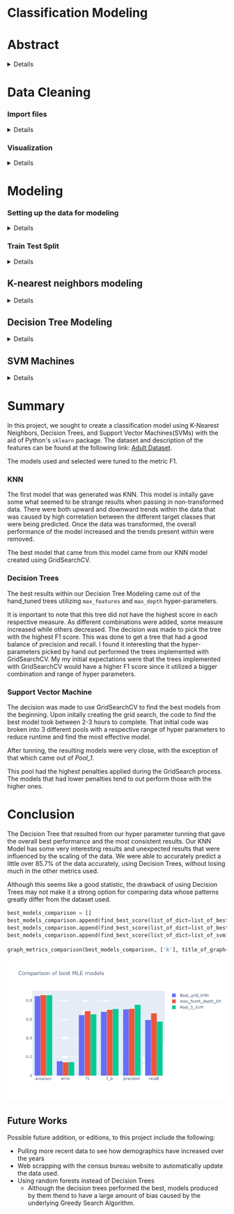 # Classification Modeling 

# Abstract
<details> 

In this project, we will explore classification modeling using K-nearest neighbors (KNN), Decision Trees, and Support Vector Machines.  We will also be using GridSearchCV to find the best comibination of parameters to generate an optimum model amongst these types of models.
  

### Dataset

The dataset used can be found at the website below<br> 
https://www.openml.org/d/1590

The information within was originally derived from the Census Bureau surveys of 1996.  

For more information on the features available within the dataset, refer to the link above.

</details>

# Data Cleaning

### Import files
<details>

```python
import numpy as np
import pandas as pd
import seaborn as sns
import matplotlib.pyplot as plt
import plotly.graph_objs as go
from mpl_toolkits.mplot3d import Axes3D
from sklearn.svm import SVC
from sklearn.model_selection import GridSearchCV
from sklearn import preprocessing
from sklearn.decomposition import PCA
from sklearn.model_selection import train_test_split
from sklearn.neighbors import KNeighborsClassifier
from sklearn.metrics import f1_score, precision_score, accuracy_score, fbeta_score, recall_score
from sklearn.tree import DecisionTreeClassifier 
from sklearn.tree import export_graphviz
from IPython.display import Image  
from sklearn.tree import export_graphviz
from pydotplus import graph_from_dot_data

%matplotlib inline
%load_ext autoreload
%autoreload
```

Since this file was initally mined by someone else, it was relatively clean and ordered.
There were some additional operations needed to put the data in the proper format and to type cast certain columns.

```python
data = pd.read_csv('./data/phpMawTba.csv')
```

```python
data.head()
```




<div>
<style scoped>
    .dataframe tbody tr th:only-of-type {
        vertical-align: middle;
    }

    .dataframe tbody tr th {
        vertical-align: top;
    }

    .dataframe thead th {
        text-align: right;
    }
</style>
<table border="1" class="dataframe">
  <thead>
    <tr style="text-align: right;">
      <th></th>
      <th>age</th>
      <th>workclass</th>
      <th>fnlwgt</th>
      <th>education</th>
      <th>education-num</th>
      <th>marital-status</th>
      <th>occupation</th>
      <th>relationship</th>
      <th>race</th>
      <th>sex</th>
      <th>capital-gain</th>
      <th>capital-loss</th>
      <th>hours-per-week</th>
      <th>native-country</th>
      <th>class</th>
    </tr>
  </thead>
  <tbody>
    <tr>
      <th>0</th>
      <td>25</td>
      <td>Private</td>
      <td>226802</td>
      <td>11th</td>
      <td>7</td>
      <td>Never-married</td>
      <td>Machine-op-inspct</td>
      <td>Own-child</td>
      <td>Black</td>
      <td>Male</td>
      <td>0</td>
      <td>0</td>
      <td>40</td>
      <td>United-States</td>
      <td>&lt;=50K</td>
    </tr>
    <tr>
      <th>1</th>
      <td>38</td>
      <td>Private</td>
      <td>89814</td>
      <td>HS-grad</td>
      <td>9</td>
      <td>Married-civ-spouse</td>
      <td>Farming-fishing</td>
      <td>Husband</td>
      <td>White</td>
      <td>Male</td>
      <td>0</td>
      <td>0</td>
      <td>50</td>
      <td>United-States</td>
      <td>&lt;=50K</td>
    </tr>
    <tr>
      <th>2</th>
      <td>28</td>
      <td>Local-gov</td>
      <td>336951</td>
      <td>Assoc-acdm</td>
      <td>12</td>
      <td>Married-civ-spouse</td>
      <td>Protective-serv</td>
      <td>Husband</td>
      <td>White</td>
      <td>Male</td>
      <td>0</td>
      <td>0</td>
      <td>40</td>
      <td>United-States</td>
      <td>&gt;50K</td>
    </tr>
    <tr>
      <th>3</th>
      <td>44</td>
      <td>Private</td>
      <td>160323</td>
      <td>Some-college</td>
      <td>10</td>
      <td>Married-civ-spouse</td>
      <td>Machine-op-inspct</td>
      <td>Husband</td>
      <td>Black</td>
      <td>Male</td>
      <td>7688</td>
      <td>0</td>
      <td>40</td>
      <td>United-States</td>
      <td>&gt;50K</td>
    </tr>
    <tr>
      <th>4</th>
      <td>18</td>
      <td>?</td>
      <td>103497</td>
      <td>Some-college</td>
      <td>10</td>
      <td>Never-married</td>
      <td>?</td>
      <td>Own-child</td>
      <td>White</td>
      <td>Female</td>
      <td>0</td>
      <td>0</td>
      <td>30</td>
      <td>United-States</td>
      <td>&lt;=50K</td>
    </tr>
  </tbody>
</table>
</div>




```python
data.info()
```

    <class 'pandas.core.frame.DataFrame'>
    RangeIndex: 48842 entries, 0 to 48841
    Data columns (total 15 columns):
    age               48842 non-null int64
    workclass         48842 non-null object
    fnlwgt            48842 non-null int64
    education         48842 non-null object
    education-num     48842 non-null int64
    marital-status    48842 non-null object
    occupation        48842 non-null object
    relationship      48842 non-null object
    race              48842 non-null object
    sex               48842 non-null object
    capital-gain      48842 non-null int64
    capital-loss      48842 non-null int64
    hours-per-week    48842 non-null int64
    native-country    48842 non-null object
    class             48842 non-null object
    dtypes: int64(6), object(9)
    memory usage: 5.6+ MB
    


```python
data.columns
```




    Index(['age', 'workclass', 'fnlwgt', 'education', 'education-num',
           'marital-status', 'occupation', 'relationship', 'race', 'sex',
           'capital-gain', 'capital-loss', 'hours-per-week', 'native-country',
           'class'],
          dtype='object')




```python
for col in data.columns:
    print(f'{col}\n{data[col].unique()}\n')
```

    age
    [25 38 28 44 18 34 29 63 24 55 65 36 26 58 48 43 20 37 40 72 45 22 23 54
     32 46 56 17 39 52 21 42 33 30 47 41 19 69 50 31 59 49 51 27 57 61 64 79
     73 53 77 80 62 35 68 66 75 60 67 71 70 90 81 74 78 82 83 85 76 84 89 88
     87 86]
    
    workclass
    [' Private' ' Local-gov' ' ?' ' Self-emp-not-inc' ' Federal-gov'
     ' State-gov' ' Self-emp-inc' ' Without-pay' ' Never-worked']
    
    fnlwgt
    [226802  89814 336951 ... 129912 255835 257302]
    
    education
    [' 11th' ' HS-grad' ' Assoc-acdm' ' Some-college' ' 10th' ' Prof-school'
     ' 7th-8th' ' Bachelors' ' Masters' ' Doctorate' ' 5th-6th' ' Assoc-voc'
     ' 9th' ' 12th' ' 1st-4th' ' Preschool']
    
    education-num
    [ 7  9 12 10  6 15  4 13 14 16  3 11  5  8  2  1]
    
    marital-status
    [' Never-married' ' Married-civ-spouse' ' Widowed' ' Divorced'
     ' Separated' ' Married-spouse-absent' ' Married-AF-spouse']
    
    occupation
    [' Machine-op-inspct' ' Farming-fishing' ' Protective-serv' ' ?'
     ' Other-service' ' Prof-specialty' ' Craft-repair' ' Adm-clerical'
     ' Exec-managerial' ' Tech-support' ' Sales' ' Priv-house-serv'
     ' Transport-moving' ' Handlers-cleaners' ' Armed-Forces']
    
    relationship
    [' Own-child' ' Husband' ' Not-in-family' ' Unmarried' ' Wife'
     ' Other-relative']
    
    race
    [' Black' ' White' ' Asian-Pac-Islander' ' Other' ' Amer-Indian-Eskimo']
    
    sex
    [' Male' ' Female']
    
    capital-gain
    [    0  7688  3103  6418  7298  3908 14084  5178 15024 99999  2597  2907
      4650  6497  1055  5013 27828  4934  4064  3674  2174 10605  3418   114
      2580  3411  4508  4386  8614 13550  6849  2463  3137  2885  2964  1471
     10566  2354  1424  1455  3325  4416 25236   594  2105  4787  2829   401
      4865  1264  1506 10520  3464  2653 20051  4101  1797  2407  3471  1086
      1848 14344  1151  2993  2290 15020  9386  2202  3818  2176  5455 11678
      7978  7262  6514 41310  3456  7430  2414  2062 34095  1831  6723  5060
     15831  2977  2346  3273  2329  9562  2635  4931  1731  6097   914  7896
      5556  1409  3781  3942  2538  3887 25124  7443  5721  1173  4687  6612
      6767  2961   991  2036  2936  2050  1111  2228 22040  3432  6360  2009
      1639 18481  2387]
    
    capital-loss
    [   0 1721 1876 2415 1887  625 1977 2057 1429 1590 1485 2051 2377 1672
     1628 1902 1602 1741 2444 1408 2001 2042 1740 1825 1848 1719 3004 2179
     1573 2205 1258 2339 1726 2258 1340 1504 2559 1668 1974 1980 1564 2547
     2002 1669 1617  323 3175 2472 2174 1579 2129 1510 1735 2282 1870 1411
     1911 1651 1092 1762 2457 2231 2238  653 1138 2246 2603 2392 1944 1380
     2465 1421 3770 1594  213 2149 2824 1844 2467 2163 1816 1648 2206 2352
      419 1539  880  810  974 4356 2489 1755 3683 2267 2080  155 3900 2201
     2754]
    
    hours-per-week
    [40 50 30 32 10 39 35 48 25 20 45 47  6 43 90 54 60 38 36 18 24 44 56 28
     16 41 22 55 14 33 37  8 12 70 15 75 52 84 42 80 68 99 65  5 17 72 53 29
     96 21 46  3  1 23 49 67 76  7  2 58 26 34  4 51 78 63 31 92 77 27 85 13
     19 98 62 66 57 11 86 59  9 64 73 61 88 79 89 74 69 87 97 94 82 91 81 95]
    
    native-country
    [' United-States' ' ?' ' Peru' ' Guatemala' ' Mexico'
     ' Dominican-Republic' ' Ireland' ' Germany' ' Philippines' ' Thailand'
     ' Haiti' ' El-Salvador' ' Puerto-Rico' ' Vietnam' ' South' ' Columbia'
     ' Japan' ' India' ' Cambodia' ' Poland' ' Laos' ' England' ' Cuba'
     ' Taiwan' ' Italy' ' Canada' ' Portugal' ' China' ' Nicaragua'
     ' Honduras' ' Iran' ' Scotland' ' Jamaica' ' Ecuador' ' Yugoslavia'
     ' Hungary' ' Hong' ' Greece' ' Trinadad&Tobago'
     ' Outlying-US(Guam-USVI-etc)' ' France' ' Holand-Netherlands']
    
    class
    [' <=50K' ' >50K']
    
    


```python
## This line of code takes care of trailing and leading whitespace within series that contain string objects
for col in data.columns:
    try:
        data[col] = data[col].apply(lambda x: x.strip())
    except:
        continue
        
data.head()
```




<div>
<style scoped>
    .dataframe tbody tr th:only-of-type {
        vertical-align: middle;
    }

    .dataframe tbody tr th {
        vertical-align: top;
    }

    .dataframe thead th {
        text-align: right;
    }
</style>
<table border="1" class="dataframe">
  <thead>
    <tr style="text-align: right;">
      <th></th>
      <th>age</th>
      <th>workclass</th>
      <th>fnlwgt</th>
      <th>education</th>
      <th>education-num</th>
      <th>marital-status</th>
      <th>occupation</th>
      <th>relationship</th>
      <th>race</th>
      <th>sex</th>
      <th>capital-gain</th>
      <th>capital-loss</th>
      <th>hours-per-week</th>
      <th>native-country</th>
      <th>class</th>
    </tr>
  </thead>
  <tbody>
    <tr>
      <th>0</th>
      <td>25</td>
      <td>Private</td>
      <td>226802</td>
      <td>11th</td>
      <td>7</td>
      <td>Never-married</td>
      <td>Machine-op-inspct</td>
      <td>Own-child</td>
      <td>Black</td>
      <td>Male</td>
      <td>0</td>
      <td>0</td>
      <td>40</td>
      <td>United-States</td>
      <td>&lt;=50K</td>
    </tr>
    <tr>
      <th>1</th>
      <td>38</td>
      <td>Private</td>
      <td>89814</td>
      <td>HS-grad</td>
      <td>9</td>
      <td>Married-civ-spouse</td>
      <td>Farming-fishing</td>
      <td>Husband</td>
      <td>White</td>
      <td>Male</td>
      <td>0</td>
      <td>0</td>
      <td>50</td>
      <td>United-States</td>
      <td>&lt;=50K</td>
    </tr>
    <tr>
      <th>2</th>
      <td>28</td>
      <td>Local-gov</td>
      <td>336951</td>
      <td>Assoc-acdm</td>
      <td>12</td>
      <td>Married-civ-spouse</td>
      <td>Protective-serv</td>
      <td>Husband</td>
      <td>White</td>
      <td>Male</td>
      <td>0</td>
      <td>0</td>
      <td>40</td>
      <td>United-States</td>
      <td>&gt;50K</td>
    </tr>
    <tr>
      <th>3</th>
      <td>44</td>
      <td>Private</td>
      <td>160323</td>
      <td>Some-college</td>
      <td>10</td>
      <td>Married-civ-spouse</td>
      <td>Machine-op-inspct</td>
      <td>Husband</td>
      <td>Black</td>
      <td>Male</td>
      <td>7688</td>
      <td>0</td>
      <td>40</td>
      <td>United-States</td>
      <td>&gt;50K</td>
    </tr>
    <tr>
      <th>4</th>
      <td>18</td>
      <td>?</td>
      <td>103497</td>
      <td>Some-college</td>
      <td>10</td>
      <td>Never-married</td>
      <td>?</td>
      <td>Own-child</td>
      <td>White</td>
      <td>Female</td>
      <td>0</td>
      <td>0</td>
      <td>30</td>
      <td>United-States</td>
      <td>&lt;=50K</td>
    </tr>
  </tbody>
</table>
</div>




```python
for col in data.columns:
    print(f'{col}\n{data[col].unique()}\n')
```

    age
    [25 38 28 44 18 34 29 63 24 55 65 36 26 58 48 43 20 37 40 72 45 22 23 54
     32 46 56 17 39 52 21 42 33 30 47 41 19 69 50 31 59 49 51 27 57 61 64 79
     73 53 77 80 62 35 68 66 75 60 67 71 70 90 81 74 78 82 83 85 76 84 89 88
     87 86]
    
    workclass
    ['Private' 'Local-gov' '?' 'Self-emp-not-inc' 'Federal-gov' 'State-gov'
     'Self-emp-inc' 'Without-pay' 'Never-worked']
    
    fnlwgt
    [226802  89814 336951 ... 129912 255835 257302]
    
    education
    ['11th' 'HS-grad' 'Assoc-acdm' 'Some-college' '10th' 'Prof-school'
     '7th-8th' 'Bachelors' 'Masters' 'Doctorate' '5th-6th' 'Assoc-voc' '9th'
     '12th' '1st-4th' 'Preschool']
    
    education-num
    [ 7  9 12 10  6 15  4 13 14 16  3 11  5  8  2  1]
    
    marital-status
    ['Never-married' 'Married-civ-spouse' 'Widowed' 'Divorced' 'Separated'
     'Married-spouse-absent' 'Married-AF-spouse']
    
    occupation
    ['Machine-op-inspct' 'Farming-fishing' 'Protective-serv' '?'
     'Other-service' 'Prof-specialty' 'Craft-repair' 'Adm-clerical'
     'Exec-managerial' 'Tech-support' 'Sales' 'Priv-house-serv'
     'Transport-moving' 'Handlers-cleaners' 'Armed-Forces']
    
    relationship
    ['Own-child' 'Husband' 'Not-in-family' 'Unmarried' 'Wife' 'Other-relative']
    
    race
    ['Black' 'White' 'Asian-Pac-Islander' 'Other' 'Amer-Indian-Eskimo']
    
    sex
    ['Male' 'Female']
    
    capital-gain
    [    0  7688  3103  6418  7298  3908 14084  5178 15024 99999  2597  2907
      4650  6497  1055  5013 27828  4934  4064  3674  2174 10605  3418   114
      2580  3411  4508  4386  8614 13550  6849  2463  3137  2885  2964  1471
     10566  2354  1424  1455  3325  4416 25236   594  2105  4787  2829   401
      4865  1264  1506 10520  3464  2653 20051  4101  1797  2407  3471  1086
      1848 14344  1151  2993  2290 15020  9386  2202  3818  2176  5455 11678
      7978  7262  6514 41310  3456  7430  2414  2062 34095  1831  6723  5060
     15831  2977  2346  3273  2329  9562  2635  4931  1731  6097   914  7896
      5556  1409  3781  3942  2538  3887 25124  7443  5721  1173  4687  6612
      6767  2961   991  2036  2936  2050  1111  2228 22040  3432  6360  2009
      1639 18481  2387]
    
    capital-loss
    [   0 1721 1876 2415 1887  625 1977 2057 1429 1590 1485 2051 2377 1672
     1628 1902 1602 1741 2444 1408 2001 2042 1740 1825 1848 1719 3004 2179
     1573 2205 1258 2339 1726 2258 1340 1504 2559 1668 1974 1980 1564 2547
     2002 1669 1617  323 3175 2472 2174 1579 2129 1510 1735 2282 1870 1411
     1911 1651 1092 1762 2457 2231 2238  653 1138 2246 2603 2392 1944 1380
     2465 1421 3770 1594  213 2149 2824 1844 2467 2163 1816 1648 2206 2352
      419 1539  880  810  974 4356 2489 1755 3683 2267 2080  155 3900 2201
     2754]
    
    hours-per-week
    [40 50 30 32 10 39 35 48 25 20 45 47  6 43 90 54 60 38 36 18 24 44 56 28
     16 41 22 55 14 33 37  8 12 70 15 75 52 84 42 80 68 99 65  5 17 72 53 29
     96 21 46  3  1 23 49 67 76  7  2 58 26 34  4 51 78 63 31 92 77 27 85 13
     19 98 62 66 57 11 86 59  9 64 73 61 88 79 89 74 69 87 97 94 82 91 81 95]
    
    native-country
    ['United-States' '?' 'Peru' 'Guatemala' 'Mexico' 'Dominican-Republic'
     'Ireland' 'Germany' 'Philippines' 'Thailand' 'Haiti' 'El-Salvador'
     'Puerto-Rico' 'Vietnam' 'South' 'Columbia' 'Japan' 'India' 'Cambodia'
     'Poland' 'Laos' 'England' 'Cuba' 'Taiwan' 'Italy' 'Canada' 'Portugal'
     'China' 'Nicaragua' 'Honduras' 'Iran' 'Scotland' 'Jamaica' 'Ecuador'
     'Yugoslavia' 'Hungary' 'Hong' 'Greece' 'Trinadad&Tobago'
     'Outlying-US(Guam-USVI-etc)' 'France' 'Holand-Netherlands']
    
    class
    ['<=50K' '>50K']
    
    


```python
data.head()
```




<div>
<style scoped>
    .dataframe tbody tr th:only-of-type {
        vertical-align: middle;
    }

    .dataframe tbody tr th {
        vertical-align: top;
    }

    .dataframe thead th {
        text-align: right;
    }
</style>
<table border="1" class="dataframe">
  <thead>
    <tr style="text-align: right;">
      <th></th>
      <th>age</th>
      <th>workclass</th>
      <th>fnlwgt</th>
      <th>education</th>
      <th>education-num</th>
      <th>marital-status</th>
      <th>occupation</th>
      <th>relationship</th>
      <th>race</th>
      <th>sex</th>
      <th>capital-gain</th>
      <th>capital-loss</th>
      <th>hours-per-week</th>
      <th>native-country</th>
      <th>class</th>
    </tr>
  </thead>
  <tbody>
    <tr>
      <th>0</th>
      <td>25</td>
      <td>Private</td>
      <td>226802</td>
      <td>11th</td>
      <td>7</td>
      <td>Never-married</td>
      <td>Machine-op-inspct</td>
      <td>Own-child</td>
      <td>Black</td>
      <td>Male</td>
      <td>0</td>
      <td>0</td>
      <td>40</td>
      <td>United-States</td>
      <td>&lt;=50K</td>
    </tr>
    <tr>
      <th>1</th>
      <td>38</td>
      <td>Private</td>
      <td>89814</td>
      <td>HS-grad</td>
      <td>9</td>
      <td>Married-civ-spouse</td>
      <td>Farming-fishing</td>
      <td>Husband</td>
      <td>White</td>
      <td>Male</td>
      <td>0</td>
      <td>0</td>
      <td>50</td>
      <td>United-States</td>
      <td>&lt;=50K</td>
    </tr>
    <tr>
      <th>2</th>
      <td>28</td>
      <td>Local-gov</td>
      <td>336951</td>
      <td>Assoc-acdm</td>
      <td>12</td>
      <td>Married-civ-spouse</td>
      <td>Protective-serv</td>
      <td>Husband</td>
      <td>White</td>
      <td>Male</td>
      <td>0</td>
      <td>0</td>
      <td>40</td>
      <td>United-States</td>
      <td>&gt;50K</td>
    </tr>
    <tr>
      <th>3</th>
      <td>44</td>
      <td>Private</td>
      <td>160323</td>
      <td>Some-college</td>
      <td>10</td>
      <td>Married-civ-spouse</td>
      <td>Machine-op-inspct</td>
      <td>Husband</td>
      <td>Black</td>
      <td>Male</td>
      <td>7688</td>
      <td>0</td>
      <td>40</td>
      <td>United-States</td>
      <td>&gt;50K</td>
    </tr>
    <tr>
      <th>4</th>
      <td>18</td>
      <td>?</td>
      <td>103497</td>
      <td>Some-college</td>
      <td>10</td>
      <td>Never-married</td>
      <td>?</td>
      <td>Own-child</td>
      <td>White</td>
      <td>Female</td>
      <td>0</td>
      <td>0</td>
      <td>30</td>
      <td>United-States</td>
      <td>&lt;=50K</td>
    </tr>
  </tbody>
</table>
</div>

</details>

### Visualization 
<details>

```python
sns.catplot(x='class', kind='count', data=data, aspect=2.5)
plt.xticks(rotation=45)
plt.show()
```


![png](Classification_Notebook_files/Classification_Notebook_14_0.png)



```python
sns.catplot(x='sex', kind='count', data=data, aspect=2.5)
plt.xticks(rotation=45)
plt.show()
```


![png](Classification_Notebook_files/Classification_Notebook_15_0.png)



```python
sns.catplot(x='sex', kind='count', hue='class', data=data, aspect=2.5, )
plt.xticks(rotation=45)
plt.show()
```


![png](Classification_Notebook_files/Classification_Notebook_16_0.png)



```python
sns.catplot(x='education', kind='count', hue='sex', data=data, aspect=2.5)
plt.xticks(rotation=45)
plt.show()
```


![png](Classification_Notebook_files/Classification_Notebook_17_0.png)



```python
sns.catplot(x='occupation', kind='count', hue='sex', data=data, aspect=2.5)
plt.xticks(rotation=45)
plt.show()
```


![png](Classification_Notebook_files/Classification_Notebook_18_0.png)



```python
sns.catplot(x='occupation', kind='count', hue='class', data=data, aspect=2.5)
plt.xticks(rotation=45)
plt.show()
```


![png](Classification_Notebook_files/Classification_Notebook_19_0.png)



```python
sns.catplot(x='education', kind='count', hue='class', data=data, aspect=2.5)
plt.xticks(rotation=45)
plt.show()
```


![png](Classification_Notebook_files/Classification_Notebook_20_0.png)

</details>

# Modeling

### Setting up the data for modeling

<details>

```python
def encode_cat_labels(df, cols=None):
    new_df = df.copy()
    refs = {}
    
    if cols == None:
        cols = [col for col in data.columns if data[col].dtype == 'object']
    
    for col in cols:
        le = preprocessing.LabelEncoder()
        le.fit(data[col])
        new_df[col] = le.transform(new_df[col])
        refs[col] = {k:v for (k,v) in zip(le.classes_, le.transform(le.classes_))}
    return new_df, refs
```


```python
def calc_metrics(labels, preds, beta=0.5):
    
    metrics = {
        "precision": precision_score(labels, preds),
        "recall" : recall_score(labels, preds),
        "accuracy": accuracy_score(labels, preds),
        "f1": f1_score(labels, preds),
        "f_b": fbeta_score(labels, preds, beta=beta),
        "error": np.mean(labels != preds)
    }
    return metrics
```


```python
# Get all of the string columns within the dataframe
cols = [col for col in data.columns if data[col].dtype == 'object']
model_df, col_refs= encode_cat_labels(data, cols)
```


```python
model_df.head()
```




<div>
<style scoped>
    .dataframe tbody tr th:only-of-type {
        vertical-align: middle;
    }

    .dataframe tbody tr th {
        vertical-align: top;
    }

    .dataframe thead th {
        text-align: right;
    }
</style>
<table border="1" class="dataframe">
  <thead>
    <tr style="text-align: right;">
      <th></th>
      <th>age</th>
      <th>workclass</th>
      <th>fnlwgt</th>
      <th>education</th>
      <th>education-num</th>
      <th>marital-status</th>
      <th>occupation</th>
      <th>relationship</th>
      <th>race</th>
      <th>sex</th>
      <th>capital-gain</th>
      <th>capital-loss</th>
      <th>hours-per-week</th>
      <th>native-country</th>
      <th>class</th>
    </tr>
  </thead>
  <tbody>
    <tr>
      <th>0</th>
      <td>25</td>
      <td>4</td>
      <td>226802</td>
      <td>1</td>
      <td>7</td>
      <td>4</td>
      <td>7</td>
      <td>3</td>
      <td>2</td>
      <td>1</td>
      <td>0</td>
      <td>0</td>
      <td>40</td>
      <td>39</td>
      <td>0</td>
    </tr>
    <tr>
      <th>1</th>
      <td>38</td>
      <td>4</td>
      <td>89814</td>
      <td>11</td>
      <td>9</td>
      <td>2</td>
      <td>5</td>
      <td>0</td>
      <td>4</td>
      <td>1</td>
      <td>0</td>
      <td>0</td>
      <td>50</td>
      <td>39</td>
      <td>0</td>
    </tr>
    <tr>
      <th>2</th>
      <td>28</td>
      <td>2</td>
      <td>336951</td>
      <td>7</td>
      <td>12</td>
      <td>2</td>
      <td>11</td>
      <td>0</td>
      <td>4</td>
      <td>1</td>
      <td>0</td>
      <td>0</td>
      <td>40</td>
      <td>39</td>
      <td>1</td>
    </tr>
    <tr>
      <th>3</th>
      <td>44</td>
      <td>4</td>
      <td>160323</td>
      <td>15</td>
      <td>10</td>
      <td>2</td>
      <td>7</td>
      <td>0</td>
      <td>2</td>
      <td>1</td>
      <td>7688</td>
      <td>0</td>
      <td>40</td>
      <td>39</td>
      <td>1</td>
    </tr>
    <tr>
      <th>4</th>
      <td>18</td>
      <td>0</td>
      <td>103497</td>
      <td>15</td>
      <td>10</td>
      <td>4</td>
      <td>0</td>
      <td>3</td>
      <td>4</td>
      <td>0</td>
      <td>0</td>
      <td>0</td>
      <td>30</td>
      <td>39</td>
      <td>0</td>
    </tr>
  </tbody>
</table>
</div>




```python
target_name = 'class'
try:
    target = model_df[target_name]
    model_df.drop(labels=target_name, inplace=True, axis=1)
except:
    print(f'The target: {target_name}, has already been dropped from the dataframe')
    print(model_df.columns)
```

</details>

### Train Test Split

<details>

```python
##Setting up the train_test split
x_train, x_test,y_train, y_test = train_test_split(model_df, 
                                                    target, test_size=0.35, random_state=42)

# Instantiate StandardScaler
scaler = preprocessing.StandardScaler()

# Transform the training and test sets
scaled_data_train = scaler.fit_transform(x_train)
scaled_data_test = scaler.transform(x_test)
```

#### Further investigation into the nature of the data


```python
x_train.shape, x_test.shape
```




    ((31747, 14), (17095, 14))




```python
## Based on the info below, most of the rows are 0 in our train data
zero_count = np.where(y_train == 0)[0].shape[0]
one_count = y_train.shape[0] - zero_count
print(f"Total rows with 0: \t{zero_count}")
print(f"Total rows with 1:  \t{one_count}")
print(f"Total rows in y_train: {y_train.shape[0]}")
```

    Total rows with 0: 	24087
    Total rows with 1:  	7660
    Total rows in y_train: 31747
    


```python
zero_count = np.where(y_test == 0)[0].shape[0]
one_count = y_test.shape[0] - zero_count
print(f"Total rows with 0: \t{zero_count}")
print(f"Total rows with 1:  \t{one_count}")
print(f"Total rows in y_test:  {y_test.shape[0]}")
```

    Total rows with 0: 	13068
    Total rows with 1:  	4027
    Total rows in y_test:  17095
    


```python
## Based on the information below, our dataset is highly imbalanced
zero_count = np.where(target == 0)[0].shape[0]
one_count = target.shape[0] - zero_count
print(f"Total rows with 0: \t{zero_count}")
print(f"Total rows with 1:  \t{one_count}")
print(f"Total rows in target:  {target.shape[0]}")
```

    Total rows with 0: 	37155
    Total rows with 1:  	11687
    Total rows in target:  48842
    

Here, we are using PCA to break down the data into two principle components, so that the data maybe plotted to see if there are any trends or patterns available that may have an impact on the performance of our models.  

In the following cells below, we will graph the data before and after applying the standardized scalar fro scikit learn


```python
### PCA Plot
# sns.set(rc={'figure.figsize':(13,8)})
# sns.set(style='whitegrid')

pca = PCA(n_components=2)

pca_values = pca.fit_transform(x_train)

plt.figure(figsize=(13,8))
sns.scatterplot(x=pca_values[:,0], y=pca_values[:,1], hue=y_train, palette='bright')
plt.title('Training Data Before Standardized Scaler')
plt.show()
```


![png](Classification_Notebook_files/Classification_Notebook_36_0.png)


In the graph above, there seems to be a fair amount of separation between the different classes we are attempting to predict.

After transforming the data, it becomes more visible that there is a high level of correlation between the different targets that we are attempting to predict.  There is some level of separation, but not a large one between the differnet classes


```python
### PCA Plot
pca = PCA(n_components=2)

pca_values = pca.fit_transform(scaled_data_train)

plt.figure(figsize=(13,8))
sns.scatterplot(x=pca_values[:,0], y=pca_values[:,1], hue=y_train, alpha=0.95, palette='bright')
plt.title('Standardized Training Data')
plt.show()
```


![png](Classification_Notebook_files/Classification_Notebook_39_0.png)


In the graph below, we have another model of the data in a 3D space.


```python
### 3 Dimensional PCA Plot of Training Data
pca = PCA(n_components=3)

## Plotting the first 3 dimensions
fig = plt.figure(1, figsize=(13, 8))
ax = Axes3D(fig, elev=-150, azim=110)
X_reduced = pca.fit_transform(scaled_data_train)
ax.scatter(X_reduced[:, 0], X_reduced[:, 1], X_reduced[:, 2], c=y_train,
           cmap=plt.cm.Set1, edgecolor='k', s=40)
ax.set_title("First three PCA directions")
ax.set_xlabel("1st eigenvector")
ax.w_xaxis.set_ticklabels([])
ax.set_ylabel("2nd eigenvector")
ax.w_yaxis.set_ticklabels([])
ax.set_zlabel("3rd eigenvector")
ax.w_zaxis.set_ticklabels([])

plt.show()
```


![png](Classification_Notebook_files/Classification_Notebook_41_0.png)


3D Rendering of the training dataset with plotly


```python
# # 3D Rendering of the training dataset with plotly

# fig = go.Figure(data=[go.Scatter3d(
#     x=X_reduced[:,0],
#     y=X_reduced[:,1],
#     z=X_reduced[:,2],
#     mode='markers',
#     marker=dict(
#         size=3,
#         color=y_train,                # set color to an array/list of desired values
#         colorscale='Cividis',   # choose a colorscale
#         opacity=0.8,
#     )
# )])

# # tight layout
# fig.update_layout(margin=dict(l=10, r=10, b=10, t=10))
# fig.show()
```

Now that the data transformation is complete, the next step is to generate the learning models and see how the scaling affects the models.

</details>

## K-nearest neighbors modeling

<details>

```python
def generate_knn(X_train, y_train, X_test, y_test, min_k=1, max_k=25):
    
    neighbors = [] # list to hold metrics of the neighbors
    for k in range(min_k, max_k+1):
        clf = KNeighborsClassifier(n_neighbors=k)
        clf.fit(X_train, y_train)
        preds = clf.predict(X_test)
        metrics = calc_metrics(labels=y_test, preds=preds)
        
        metrics['k'] = k # append k_value to the calculated metrics
        neighbors.append(metrics)
          
    return neighbors
```


```python
def graph_knn_metrics(list_of_neighbors, fsize=(15,8)):
    graphs = {}
    
    # Pull the values from the dictionaries and store in list format
    for item in list_of_neighbors:
        keys =  item.keys()
        for key in keys:
            if key in graphs:
                graphs[key].append(item[key])
            else:
                graphs[key] = [item[key]]
    
    # Graph the values within the list
    for key in keys:
        if key != 'k':
            plt.figure(figsize=fsize)
            plt.plot(graphs['k'], graphs[key], color='red', linestyle='dashed', marker='o',
                     markerfacecolor='blue', markersize=10)
            plt.grid()
            plt.title(f'{key.upper()}')
            plt.xlabel('K Value')
            plt.ylabel('Score')
```


```python
# This will be the list to hold the different KNN models, to compare later on
list_of_best_KNN = []
```

#### Baseline model without feature scaling

<details>
There is an upward and downward trend in our graphs. This is the result of low correlation in our untransformed, train-test split


```python
list_of_neighbors = generate_knn(x_train, y_train, x_test, y_test, max_k=30)
```


```python
graph_knn_metrics(list_of_neighbors, fsize=(20,5))
```


![png](Classification_Notebook_files/Classification_Notebook_51_0.png)



![png](Classification_Notebook_files/Classification_Notebook_51_1.png)



![png](Classification_Notebook_files/Classification_Notebook_51_2.png)



![png](Classification_Notebook_files/Classification_Notebook_51_3.png)



![png](Classification_Notebook_files/Classification_Notebook_51_4.png)



![png](Classification_Notebook_files/Classification_Notebook_51_5.png)



```python
def find_best_score(score='f1', list_of_dict=None, verbose=False):
    """
        Small function to return the model with the best metric score 
        
        Parameters:
            score {str}:
                String that corresponds to the evaluation metric to search for
            list_of_dict {list}:
                List containing the dictionaries that have the metrics for the respective models
        
        Returns:
            Dictionary with the metrics and values contained therein, for the respective model
    """
    best_f1 = list_of_dict[0].copy()
    for i in range(1, len(list_of_dict)):
        if best_f1['f1'] < list_of_dict[i]['f1']:
            best_f1 = list_of_dict[i].copy()
            if verbose:
                print(f'Reassign best_f1. New F1_score:{best_f1["f1"]} index: {i}')
    return best_f1
```


```python
best_KNN_f1 = find_best_score(list_of_dict=list_of_neighbors)
best_KNN_f1['title'] = "Baseline_no_scaling_KNN"

list_of_best_KNN.append(best_KNN_f1)
```
</details>

#### Model with feature scaling

<details>

By introducing feature scaling, the results of our KNN model has had an overall increase in the different metrics used.
It was interesting to see that the precision of the model began to plateau as a result of the introduction of scaling our training data and the results of the model are more consistent now.  


```python
list_of_neighbors = generate_knn(scaled_data_train, y_train, scaled_data_test, y_test, max_k=30)
```


```python
graph_knn_metrics(list_of_neighbors, fsize=(20,5))
```


![png](Classification_Notebook_files/Classification_Notebook_56_0.png)



![png](Classification_Notebook_files/Classification_Notebook_56_1.png)



![png](Classification_Notebook_files/Classification_Notebook_56_2.png)



![png](Classification_Notebook_files/Classification_Notebook_56_3.png)



![png](Classification_Notebook_files/Classification_Notebook_56_4.png)



![png](Classification_Notebook_files/Classification_Notebook_56_5.png)



```python
## Lines of code to find_best_scoreblist_of_dict=add the best KNN model to our list
best_KNN_f1 = find_best_score(list_of_dict=list_of_neighbors)
best_KNN_f1['title'] = "KNN_scaled"

list_of_best_KNN.append(best_KNN_f1)
```

</details>

#### KNN with Grid SearchCV using scaled data

<details>

```python
param_grid = {
    'n_neighbors': list(range(5,21,2)),
    'p': [1,2,3],
    'weights': ['uniform','distance']
}

grid = GridSearchCV(KNeighborsClassifier(), param_grid=param_grid, scoring='f1', verbose=True, n_jobs=-1)
grid.fit(scaled_data_train, y_train)
```


```python
print(grid.best_score_)
print(grid.best_params_)
print(grid.best_estimator_)
```

###### Best parameters from KNN GridSearchCV
Best F1_score: 0.6253623110482003 <br>
Best parameters: `{'n_neighbors': 19, 'p': 1, 'weights': 'distance'}` <br>
Best Estimator: `KNeighborsClassifier(algorithm='auto', leaf_size=30, metric='minkowski',
                     metric_params=None, n_jobs=None, n_neighbors=19, p=1,
                     weights='distance')`


```python
clf = KNeighborsClassifier(algorithm='auto', leaf_size=30, metric='minkowski', 
                           metric_params=None, n_jobs=-1, n_neighbors=19, p=1, weights='distance')
clf.fit(scaled_data_train, y_train)
y_preds = clf.predict(scaled_data_test)

best_KNN_grid = calc_metrics(labels=y_test, preds=y_preds)
best_KNN_grid['title'] = 'Best_grid_KNN'
best_KNN_grid['k'] = clf.n_neighbors
```


```python
list_of_best_KNN.append(best_KNN_grid)
```

</details>

### Comparison of KNN Metrics

<details>

```python
def graph_metrics_comparison(list_of_dict=None, exclusion_list=None, title_of_graph=''):

    df = pd.DataFrame([knn for knn in list_of_dict])
    df.set_index(keys='title', inplace=True)

    # Setup the featuers to plot for the respective models within our list of dictionaries
    if exclusion_list:
        x = [key for key in df.columns if key not in exclusion_list]
    else:
        x = [key for key in df.columns]
        
    names = list(df.index)
    
    fig = go.Figure()

    for name in names:
        fig.add_trace(go.Bar(x=x, 
                             y=df[df.index==name][x].values.reshape(-1), 
                             name=name))
    fig.update_layout(title_text=title_of_graph)
    fig.show()
```


```python
graph_metrics_comparison(list_of_dict=list_of_best_KNN, exclusion_list=['k'], title_of_graph='Best KNN Metrics Comparisons')
```
![png](Classification_Notebook_files/Best_KNN_Comparisons.png)

</details>

</details>

## Decision Tree Modeling

<details>

In this section, we will setup a base decision tree and also attempt to increase the performance of the tree via the following hyper parametres: `max_depth` and `max_features`


```python
list_of_best_DT = []
```

#### Base decision tree


```python
clf = DecisionTreeClassifier(criterion='entropy')
clf.fit(scaled_data_train, y_train)
y_preds = clf.predict(scaled_data_test)

best_DT_metrics = calc_metrics(y_test, y_preds)
best_DT_metrics['title'] = 'Baseline_DT'

list_of_best_DT.append(best_DT_metrics)
```

### Decision Tree with hyper parameter tunning: `max_features` 

<details>

```python
def graph_dt_metrics(list_of_metrics, fsize=(15,8), title='', x_label=''):
    graphs = {}
    
    # Pull the values from the dictionaries and store in list format
    for item in list_of_metrics:
        keys =  item.keys()
        for key in keys:
            if key in graphs:
                graphs[key].append(item[key])
            else:
                graphs[key] = [item[key]]
        
    # Graph the values within the list
    for key in keys:
        plt.figure(figsize=fsize)
        plt.plot(range(1, len(graphs[key])+1), graphs[key], color='blue', linestyle='dashed', marker='o',
                 markerfacecolor='red', markersize=10)
        plt.grid()
        plt.title(f'{title}\n{key.upper()}')
        plt.xlabel(x_label)
        plt.ylabel('score')
        plt.show()
```


```python
max_feat_metrics = []
for i in range(1, len(model_df.columns)+1 ):
    clf = DecisionTreeClassifier(criterion='entropy', max_features=i)
    clf.fit(scaled_data_train, y_train)
    y_preds = clf.predict(scaled_data_test)

    max_feat_metrics.append(calc_metrics(y_test, y_preds))
```


```python
graph_dt_metrics(max_feat_metrics, fsize=(13,5), title='Max_Features', x_label='max features')
```


![png](Classification_Notebook_files/Classification_Notebook_76_0.png)



![png](Classification_Notebook_files/Classification_Notebook_76_1.png)



![png](Classification_Notebook_files/Classification_Notebook_76_2.png)



![png](Classification_Notebook_files/Classification_Notebook_76_3.png)



![png](Classification_Notebook_files/Classification_Notebook_76_4.png)



![png](Classification_Notebook_files/Classification_Notebook_76_5.png)



```python
best_max_feat_DT = find_best_score(list_of_dict=max_feat_metrics)
best_max_feat_DT['title'] = 'max_features_DT'

list_of_best_DT.append(best_max_feat_DT)
```

</details>

### Decision Tree hyper parameter tunning: `max_depth`

<details>

```python
max_depth_metrics = []
for i in range(1, 100):
    clf = DecisionTreeClassifier(criterion='entropy', max_depth=i)
    clf.fit(scaled_data_train, y_train)
    y_preds = clf.predict(scaled_data_test)

    max_depth_metrics.append(calc_metrics(y_test, y_preds))
```

    C:\Users\Rahkeem\Anaconda3\envs\learn-env\lib\site-packages\sklearn\metrics\_classification.py:1272: UndefinedMetricWarning:
    
    Precision is ill-defined and being set to 0.0 due to no predicted samples. Use `zero_division` parameter to control this behavior.
    
    


```python
graph_dt_metrics(max_depth_metrics, fsize=(15,5), title='Decision Tree', x_label='max_depth')
```


![png](Classification_Notebook_files/Classification_Notebook_80_0.png)



![png](Classification_Notebook_files/Classification_Notebook_80_1.png)



![png](Classification_Notebook_files/Classification_Notebook_80_2.png)



![png](Classification_Notebook_files/Classification_Notebook_80_3.png)



![png](Classification_Notebook_files/Classification_Notebook_80_4.png)



![png](Classification_Notebook_files/Classification_Notebook_80_5.png)



```python
best_max_depth_DT = find_best_score(list_of_dict=max_depth_metrics)
best_max_depth_DT['title'] = 'max_depth_DT'

list_of_best_DT.append(best_max_depth_DT)
```

</details>

### Decision tree hyper parameter tunning: `max_features: 12` & `max_depth`

<details>

```python
feat_depth_metrics = []
for i in range(1, 100):
    clf = DecisionTreeClassifier(criterion='entropy', max_depth=i, max_features=12)
    clf.fit(scaled_data_train, y_train)
    y_preds = clf.predict(scaled_data_test)

    feat_depth_metrics.append(calc_metrics(y_test, y_preds))
```

    C:\Users\Rahkeem\Anaconda3\envs\learn-env\lib\site-packages\sklearn\metrics\_classification.py:1272: UndefinedMetricWarning:
    
    Precision is ill-defined and being set to 0.0 due to no predicted samples. Use `zero_division` parameter to control this behavior.
    
    


```python
graph_dt_metrics(feat_depth_metrics, title="Max_feat: 12", x_label='max_depth', fsize=(15,5))
```


![png](Classification_Notebook_files/Classification_Notebook_84_0.png)



![png](Classification_Notebook_files/Classification_Notebook_84_1.png)



![png](Classification_Notebook_files/Classification_Notebook_84_2.png)



![png](Classification_Notebook_files/Classification_Notebook_84_3.png)



![png](Classification_Notebook_files/Classification_Notebook_84_4.png)



![png](Classification_Notebook_files/Classification_Notebook_84_5.png)



```python
best_max_depth_feat_DT = find_best_score(list_of_dict=feat_depth_metrics)
best_max_depth_feat_DT['title'] = 'max_feat12_depth_DT'

list_of_best_DT.append(best_max_depth_feat_DT)
```

</details>

### Decision Tree Tuning using max_features: 9 & max_depth

<details>

```python
feat_depth_metrics = []
for i in range(1, 100):
    clf = DecisionTreeClassifier(criterion='entropy', max_depth=i, max_features=9)
    clf.fit(scaled_data_train, y_train)
    y_preds = clf.predict(scaled_data_test)

    feat_depth_metrics.append(calc_metrics(y_test, y_preds))
```


```python
graph_dt_metrics(feat_depth_metrics, title="Max_feat: 9", x_label='max_depth', fsize=(15,5))
```


![png](Classification_Notebook_files/Classification_Notebook_88_0.png)



![png](Classification_Notebook_files/Classification_Notebook_88_1.png)



![png](Classification_Notebook_files/Classification_Notebook_88_2.png)



![png](Classification_Notebook_files/Classification_Notebook_88_3.png)



![png](Classification_Notebook_files/Classification_Notebook_88_4.png)



![png](Classification_Notebook_files/Classification_Notebook_88_5.png)



```python
best_max_depth_feat_DT = find_best_score(list_of_dict=feat_depth_metrics)
best_max_depth_feat_DT['title'] = 'max_feat9_depth_DT'

list_of_best_DT.append(best_max_depth_feat_DT)
```

</details>

### Decision Tree with GridSearchCV

<details>

_Pool_1_DT_

<details>

```python
param_grid = {
    'criterion':['gini','entropy'],
    'splitter': ['best','random'],
    'max_features': list(range(1, len(model_df.columns)+1)),
    'min_samples_split': list(range(1,25))
    }

grid = GridSearchCV(DecisionTreeClassifier(), verbose=True,
                    param_grid=param_grid, scoring='f1', n_jobs=-1)
grid.fit(scaled_data_train, y_train)
```


```python
print(grid.best_score_)
print(grid.best_params_)
print(grid.best_estimator_)
```


```python
clf = DecisionTreeClassifier(ccp_alpha=0.0, class_weight=None, criterion='gini',
                       max_depth=None, max_features=6, max_leaf_nodes=None,
                       min_impurity_decrease=0.0, min_impurity_split=None,
                       min_samples_leaf=1, min_samples_split=24,
                       min_weight_fraction_leaf=0.0, presort='deprecated',
                       random_state=None, splitter='best')
clf.fit(scaled_data_train, y_train)
y_preds = clf.predict(scaled_data_test)

tree = calc_metrics(y_test, y_preds)
tree['title'] = "Pool_1_grid_DT"

list_of_best_DT.append(tree)
```

</details>

_Pool_2_DT_

<details>

```python
param_grid = {
    'criterion':['gini','entropy'],
    'splitter': ['best','random'],
    'max_features': list(range(1, len(model_df.columns)+1)),
    'min_samples_split': list(range(25, 50))
    }
grid = GridSearchCV(DecisionTreeClassifier(), verbose=True, 
                    param_grid=param_grid, scoring='f1', n_jobs=-1)
grid.fit(scaled_data_train, y_train)
```


```python
print(grid.best_score_)
print(grid.best_params_)
print(grid.best_estimator_)
```


```python
clf = DecisionTreeClassifier(ccp_alpha=0.0, class_weight=None, criterion='gini',
                       max_depth=None, max_features=6, max_leaf_nodes=None,
                       min_impurity_decrease=0.0, min_impurity_split=None,
                       min_samples_leaf=1, min_samples_split=24,
                       min_weight_fraction_leaf=0.0, presort='deprecated',
                       random_state=None, splitter='best')
clf.fit(scaled_data_train, y_train)
y_preds = clf.predict(scaled_data_test)

tree = calc_metrics(y_test, y_preds)
tree['title'] = "Pool_2_grid_DT"

list_of_best_DT.append(tree)
```

</details>

_Pool_3_DT_

<details>

```python
param_grid = {
    'criterion':['gini','entropy'],
    'splitter': ['best','random'],
    'max_features': list(range(1, len(model_df.columns)+1)),
    'min_samples_split': list(range(49,55)),
    'max_depth': list(range(10,20))
    }

grid = GridSearchCV(DecisionTreeClassifier(), verbose=True,
                    param_grid=param_grid, scoring='f1', n_jobs=-1)
grid.fit(scaled_data_train, y_train)
```


```python
print(grid.best_score_)
print(grid.best_params_)
print(grid.best_estimator_)
```


```python
clf = DecisionTreeClassifier(ccp_alpha=0.0, class_weight=None, criterion='gini',
                       max_depth=None, max_features=6, max_leaf_nodes=None,
                       min_impurity_decrease=0.0, min_impurity_split=None,
                       min_samples_leaf=1, min_samples_split=24,
                       min_weight_fraction_leaf=0.0, presort='deprecated',
                       random_state=None, splitter='best')
clf.fit(scaled_data_train, y_train)
y_preds = clf.predict(scaled_data_test)

tree = calc_metrics(y_test, y_preds)
tree['title'] = "Pool_3_grid_DT"

list_of_best_DT.append(tree)
```

</details>

</details>

### Compare Metrics of Decision Trees

<details>

```python
graph_metrics_comparison(list_of_dict=list_of_best_DT, title_of_graph="Decision Trees Comparisons")
```

![Decision_Trees_Comparisons](Classification_Notebook_files/Decision_Trees_Comparisons.png)

</details>

</details>

## SVM Machines

<details>

Here, we are using SVM machines to generate another model, to see if it can potentially outperform our Decision Tree and KNN.  
This was added for fun and as a means to further practice modeling with `sklearn`.

In the KNN model, the baseline was created using unscaled data.  Scaled data is used for the SVM Models. 
This is done because the difference in magnitude of our unscaled data creates issues within the SVM and causes certain metrics to zero out. The same error is seen when we utilize the unscaled data with our optimized SVM model.

**_Anaconda3\envs\learn-env\lib\site-packages\sklearn\metrics\_classification.py:1272: UndefinedMetricWarning:_** <br/>
**Precision is ill-defined and being set to 0.0 due to no predicted samples. Use `zero_division` parameter to control this behavior.**


```python
list_of_svm = []
```

#### Baseline SVM Machine


```python
clf = SVC(gamma='auto')
clf.fit(scaled_data_train, y_train)
y_preds = clf.predict(scaled_data_test)
```


```python
svm_metrics = calc_metrics(labels=y_test, preds=y_preds)
svm_metrics['title'] = 'Baseline_SVM'
list_of_svm.append(svm_metrics)
```

### Running SVM using GridSearchCV to find the optimum conditions for our SVM

The following section of code blocks, may take a decent amount of time to run. The different parameters were split into different pools to minimize the runtime of the section, so as to find the best combinations within their respective groups.  GridSearch was also applied to each of the 3 pools to get the best ones from among them to compare later on.

The scoring used to evaluate the best models is **F1.**

_Pool_1_ Grid Search Results

<details>

```python
## Running CSV with higher penalies
# defining parameter range 
param_grid = {'C': [0.0001, 0.001, 0.01],  
              'gamma': [1, 0.1, 0.01], 
              'kernel': ['rbf']}  
  
grid = GridSearchCV(SVC(), param_grid, refit=True, verbose = 3, scoring='f1', cv=10, n_jobs=-1)
  
# fitting the model for grid search 
grid.fit(scaled_data_train, y_train)
```


```python
# print best parameter after tuning 
print(grid.best_params_)
  
# print how our model looks after hyper-parameter tuning 
print(grid.best_estimator_)
```

</details>

_Pool_2_ Grid Search Results

<details>

```python
# defining parameter range 
param_grid = {'C': [0.1, 1, 10], 
              'gamma': [1, 0.1, 0.01], 
              'kernel': ['rbf']}  
  
grid = GridSearchCV(SVC(), param_grid, refit = True, verbose = 3, scoring='f1', n_jobs=-1)
  
# fitting the model for grid search 
grid.fit(scaled_data_train, y_train)
```


```python
# print best parameter after tuning 
print(grid.best_params_)
  
# print how our model looks after hyper-parameter tuning 
print(grid.best_estimator_)
```

</details>

_Pool_3_ GridSearch Results

<details>

```python
# defining parameter range 
param_grid = {'C': [100, 1000], 
              'gamma': [1, 0.1, 0.01], 
              'kernel': ['rbf']}  
  
grid = GridSearchCV(SVC(), param_grid, refit = True, verbose = 3, scoring='f1', n_jobs=-1)
  
# fitting the model for grid search 
grid.fit(scaled_data_train, y_train)
```


```python
# print best parameter after tuning 
print(grid.best_params_)
  
# print how our model looks after hyper-parameter tuning 
print(grid.best_estimator_)
```

</details>

#### Comparing best SVM Models from the different pools created

<details>

```python
clf_1 = SVC(C=0.01, break_ties=False, cache_size=200, class_weight=None, coef0=0.0,
    decision_function_shape='ovr', degree=3, gamma=0.1, kernel='rbf',
    max_iter=-1, probability=False, random_state=None, shrinking=True,
    tol=0.001, verbose=False)

clf_1.fit(scaled_data_train, y_train)
y_preds = clf_1.predict(scaled_data_test)

svm_metrics = calc_metrics(labels=y_test, preds=y_preds)
svm_metrics['title'] = 'Pool_1_SVM'
list_of_svm.append(svm_metrics)

svm_metrics
```




    {'precision': 0.794973544973545,
     'recall': 0.2984852247330519,
     'accuracy': 0.8166130447499269,
     'f1': 0.43401335981224043,
     'f_b': 0.5965260545905707,
     'error': 0.18338695525007312,
     'title': 'Pool_1_SVM'}




```python
clf_2 = SVC(C=10, break_ties=False, cache_size=200, class_weight=None, coef0=0.0,
    decision_function_shape='ovr', degree=3, gamma=0.1, kernel='rbf',
    max_iter=-1, probability=False, random_state=None, shrinking=True,
    tol=0.001, verbose=False)
clf_2.fit(scaled_data_train, y_train)
y_preds = clf_2.predict(scaled_data_test)

svm_metrics = calc_metrics(labels=y_test, preds=y_preds)
svm_metrics['title'] = 'Pool_2_SVM'
list_of_svm.append(svm_metrics)

svm_metrics
```




    {'precision': 0.7409638554216867,
     'recall': 0.5803327539111001,
     'accuracy': 0.8533489324363849,
     'f1': 0.6508842779557165,
     'f_b': 0.7020969777083459,
     'error': 0.1466510675636151,
     'title': 'Pool_2_SVM'}




```python
clf_3 = SVC(C=100, break_ties=False, cache_size=200, class_weight=None, coef0=0.0,
    decision_function_shape='ovr', degree=3, gamma=0.01, kernel='rbf',
    max_iter=-1, probability=False, random_state=None, shrinking=True,
    tol=0.001, verbose=False)

clf_3.fit(scaled_data_train, y_train)
y_preds = clf_3.predict(scaled_data_test)

svm_metrics = calc_metrics(labels=y_test, preds=y_preds)
svm_metrics['title'] = 'Pool_3_SVM'
list_of_svm.append(svm_metrics)

svm_metrics
```




    {'precision': 0.7546371623820372,
     'recall': 0.5758629252545319,
     'accuracy': 0.8559812810763381,
     'f1': 0.6532394366197184,
     'f_b': 0.7105214780317421,
     'error': 0.1440187189236619,
     'title': 'Pool_3_SVM'}

</details>

### Graphing SVM Metrics

<details>

```python
graph_metrics_comparison(list_of_svm,title_of_graph='SVM Metric Comparison')
```

![SVM_graph_metrics_comparisons](Classification_Notebook_files/SVM_Metrics_Comparisons.png)
After looking further into our SVMs with GridSearhCV applied to find the best parameters to maximize the F1 scores, we see that our baselime model slightly edges out the competition from the different pools that we looked at.  The difference is very small within the SVMs that were determined to be the best.  

It was intereseting to see that the higher penalties within _Pool_1_ resulted in overall scores that were noticeable lower than the counterparts, however this group did produce the model with the best precision score of the SVMs.

</details>

</details>

# Summary

In this project, we sought to create a classification model using K-Nearest Neighbors, Decision Trees, and Support Vector Machines(SVMs) with the aid of Python's `sklearn` package.  The dataset and description of the features can be found at the following link: [Adult Dataset](https://www.openml.org/d/1590).

The models used and selected were tuned to the metric F1.

### KNN

The first model that was generated was KNN. This model is initally gave some what seemed to be strange results when passing in non-transformed data.  There were both upward and downward trends within the data that was caused by high correlation between the different target classes that were being predicted.  Once the data was transformed, the overall performance of the model increased and the trends present within were removed.

The best model that came from this model came from our KNN model created using GridSearchCV.

### Decision Trees 

The best results within our Decision Tree Modeling came out of the hand_tuned trees utilizing `max_features` and `max_depth` hyper-parameters.

It is important to note that this tree did not have the highest score in each respective measure.  As different combinations were added, some measure increased while others decreased. The decision was made to pick the tree with the highest F1 score.  This was done to get a tree that had a good balance of precision and recall.  I found it interesting that the hyper-parameters picked by hand out performed the trees implemented with GridSearchCV.  My my initial expectations were that the trees implemented with GridSearchCV would have a higher F1 score since it utilized a bigger combination and range of hyper parameters.

### Support Vector Machine

The decision was made to use GridSearchCV to find the best models from the beginning. Upon initally creating the grid search, the code to find the best model took between 2-3 hours to complete.  That initial code was broken into 3 different pools with a respective range of hyper parameters to reduce runtime and find the most effective model.

After tunning, the resulting models were very close, with the exception of that which came out of _Pool_1._

This pool had the highest penalties applied during the GridSearch process.  The models that had lower penalties tend to out perform those with the higher ones. 

# Conclusion

The Decision Tree that resulted from our hyper parameter tunning that gave the overall best performance and the most consistent results.  Our KNN Model has some very interesting results and unexpected results that were influenced by the scaling of the data. We were able to accurately predict a little over 85.7% of the data accurately, using Decision Trees, without losing much in the other metrics used.

Although this seems like a good statistic, the drawback of using Decision Trees may not make it a strong option for comparing data whose patterns greatly differ from the dataset used.


```python
best_models_comparison = []
best_models_comparison.append(find_best_score(list_of_dict=list_of_best_KNN))
best_models_comparison.append(find_best_score(list_of_dict=list_of_best_DT))
best_models_comparison.append(find_best_score(list_of_dict=list_of_svm))

graph_metrics_comparison(best_models_comparison, ['k'], title_of_graph='Comparison of best MLE models')
```
![Comparison of MLE Models](Classification_Notebook_files/Comparison_of_MLE_Models.png)

## Future Works

Possible future addition, or editions, to this project include the following:
* Pulling more recent data to see how demographics have increased over the years
* Web scrapping with the census bureau website to automatically update the data used.
* Using random forests instead of Decision Trees
    * Although the decision trees performed the best, models produced by them thend to have a large amount of bias caused by the underlying Greedy Search Algorithm.
